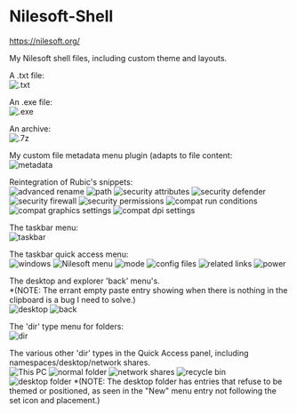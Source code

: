 # Nilesoft-Shell

https://nilesoft.org/<br />

My Nilesoft shell files, including custom theme and layouts.<br />

A .txt file:<br />
![.txt](https://raw.githubusercontent.com/jamiethomaswhite/Nilesoft-Shell/refs/heads/main/screenshots/screenshot_03-51_27-10-2025_1.png)

An .exe file:<br />
![.exe](https://raw.githubusercontent.com/jamiethomaswhite/Nilesoft-Shell/refs/heads/main/screenshots/screenshot_03-51_27-10-2025_0.png)

An archive:<br />
![.7z](https://raw.githubusercontent.com/jamiethomaswhite/Nilesoft-Shell/refs/heads/main/screenshots/screenshot_03-53_27-10-2025_1.png)

My custom file metadata menu plugin (adapts to file content:<br />
![metadata](https://raw.githubusercontent.com/jamiethomaswhite/Nilesoft-Shell/refs/heads/main/screenshots/screenshot_03-54_27-10-2025.png)

Reintegration of Rubic's snippets:<br />
![advanced rename](https://raw.githubusercontent.com/jamiethomaswhite/Nilesoft-Shell/refs/heads/main/screenshots/screenshot_04-42_27-10-2025.png)
![path](https://raw.githubusercontent.com/jamiethomaswhite/Nilesoft-Shell/refs/heads/main/screenshots/screenshot_04-43_27-10-2025.png)
![security attributes](https://raw.githubusercontent.com/jamiethomaswhite/Nilesoft-Shell/refs/heads/main/screenshots/screenshot_04-43_27-10-2025_0.png)
![security defender](https://raw.githubusercontent.com/jamiethomaswhite/Nilesoft-Shell/refs/heads/main/screenshots/screenshot_04-45_27-10-2025_0.png)
![security firewall](https://raw.githubusercontent.com/jamiethomaswhite/Nilesoft-Shell/refs/heads/main/screenshots/screenshot_04-43_27-10-2025_1.png)
![security permissions](https://raw.githubusercontent.com/jamiethomaswhite/Nilesoft-Shell/refs/heads/main/screenshots/screenshot_04-44_27-10-2025.png)
![compat run conditions](https://raw.githubusercontent.com/jamiethomaswhite/Nilesoft-Shell/refs/heads/main/screenshots/screenshot_04-44_27-10-2025_0.png)
![compat graphics settings](https://raw.githubusercontent.com/jamiethomaswhite/Nilesoft-Shell/refs/heads/main/screenshots/screenshot_04-44_27-10-2025_1.png)
![compat dpi settings](https://raw.githubusercontent.com/jamiethomaswhite/Nilesoft-Shell/refs/heads/main/screenshots/screenshot_04-45_27-10-2025.png)

The taskbar menu:<br />
![taskbar](https://raw.githubusercontent.com/jamiethomaswhite/Nilesoft-Shell/refs/heads/main/screenshots/screenshot_03-50_27-10-2025.png)

The taskbar quick access menu:<br />
![windows](https://raw.githubusercontent.com/jamiethomaswhite/Nilesoft-Shell/refs/heads/main/screenshots/screenshot_04-29_27-10-2025_1.png)
![Nilesoft menu](https://raw.githubusercontent.com/jamiethomaswhite/Nilesoft-Shell/refs/heads/main/screenshots/screenshot_04-28_27-10-2025.png)
![mode](https://raw.githubusercontent.com/jamiethomaswhite/Nilesoft-Shell/refs/heads/main/screenshots/screenshot_04-28_27-10-2025_0.png)
![config files](https://raw.githubusercontent.com/jamiethomaswhite/Nilesoft-Shell/refs/heads/main/screenshots/screenshot_04-29_27-10-2025.png)
![related links](https://raw.githubusercontent.com/jamiethomaswhite/Nilesoft-Shell/refs/heads/main/screenshots/screenshot_04-29_27-10-2025_0.png)
![power](https://raw.githubusercontent.com/jamiethomaswhite/Nilesoft-Shell/refs/heads/main/screenshots/screenshot_04-27_27-10-2025.png)

The desktop and explorer 'back' menu's.<br />
*(NOTE: The errant empty paste entry showing when there is nothing in the clipboard is a bug I need to solve.)<br />
![desktop](https://raw.githubusercontent.com/jamiethomaswhite/Nilesoft-Shell/refs/heads/main/screenshots/screenshot_03-50_27-10-2025_0.png)
![back](https://raw.githubusercontent.com/jamiethomaswhite/Nilesoft-Shell/refs/heads/main/screenshots/screenshot_03-51_27-10-2025.png)

The 'dir' type menu for folders:<br />
![dir](https://raw.githubusercontent.com/jamiethomaswhite/Nilesoft-Shell/refs/heads/main/screenshots/screenshot_03-51_27-10-2025_2.png)

The various other 'dir' types in the Quick Access panel, including namespaces/desktop/network shares.<br />
![This PC](https://raw.githubusercontent.com/jamiethomaswhite/Nilesoft-Shell/refs/heads/main/screenshots/screenshot_03-52_27-10-2025.png)
![normal folder](https://raw.githubusercontent.com/jamiethomaswhite/Nilesoft-Shell/refs/heads/main/screenshots/screenshot_03-52_27-10-2025_1.png)
![network shares](https://raw.githubusercontent.com/jamiethomaswhite/Nilesoft-Shell/refs/heads/main/screenshots/screenshot_03-52_27-10-2025_0.png)
![recycle bin](https://raw.githubusercontent.com/jamiethomaswhite/Nilesoft-Shell/refs/heads/main/screenshots/screenshot_03-53_27-10-2025_0.png)
![desktop folder](https://raw.githubusercontent.com/jamiethomaswhite/Nilesoft-Shell/refs/heads/main/screenshots/screenshot_03-53_27-10-2025.png)
*(NOTE: The desktop folder has entries that refuse to be themed or positioned, as seen in the "New" menu entry not following the set icon and placement.)
